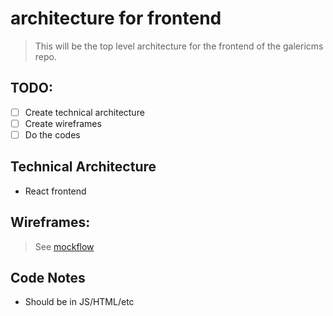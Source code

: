 # architecture for frontend

> This will be the top level architecture for the frontend of the galericms repo.

## TODO:
- [ ] Create technical architecture
- [ ] Create wireframes
- [ ] Do the codes

## Technical Architecture
- React frontend

## Wireframes:
> See [mockflow](https://wireframepro.mockflow.com/view/Mb225d76423dcc4835f48a8200db7993e1554322465834)

## Code Notes
- Should be in JS/HTML/etc

